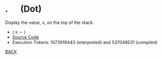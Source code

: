 # . &emsp; (Dot)
Display the value, x, on the top of the stack.
* ( x -- )
* [Source Code](../words/core/Dot.cs)
* Execution Tokens: 1073919443 (interpreted) and 537048531 (compiled)


[BACK](builtins.md#Dot)
